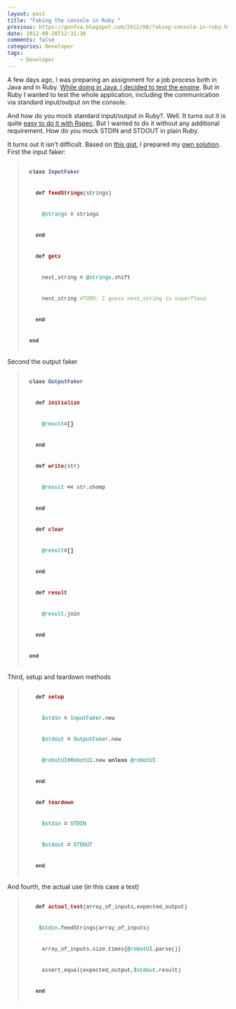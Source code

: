 ```yaml
---
layout: post
title: "Faking the console in Ruby "
previous: https://gonfva.blogspot.com/2012/08/faking-console-in-ruby.html
date: 2012-08-20T12:31:38
comments: false
categories: Developer
tags:
    - Developer
---
```


A few days ago, I was preparing an assignment for a job process both in Java and in Ruby. [While doing in Java, I decided to test the engine](https://gonfva.blogspot.com/2012/08/little-robot-ii-java-version.html). But in Ruby I wanted to test the whole application, including the communication via standard input/output on the console.


And how do you mock standard input/output in Ruby?. Well. It turns out it is quite [easy to do it with Rspec](http://stackoverflow.com/questions/6335282/testing-with-stdin-and-stdout-in-rspec). But I wanted to do it without any additional requirement. How do you mock STDIN and STDOUT in plain Ruby.


It turns out it isn't difficult. Based on [this gist](https://gist.github.com/194554), I prepared my [own solution](https://github.com/gonfva/assignments/blob/master/gfv_robot_ruby/tc_robot_console.rb). First the input faker:
<blockquote class="tr_bq"><pre style="border: 0px; font-family: Consolas, 'Liberation Mono', Courier, monospace; font-size: 12px; line-height: 16px; padding: 0px;"><div class="line" id="LC6" style="border: 0px; color: #333333; margin: 0px; padding: 0px 0px 0px 10px;">
<span class="k" style="border: 0px; font-weight: bold; margin: 0px; padding: 0px;">class</span> <span class="nc" style="border: 0px; color: #445588; font-weight: bold; margin: 0px; padding: 0px;">InputFaker</span></div>
<div class="line" id="LC7" style="border: 0px; color: #333333; margin: 0px; padding: 0px 0px 0px 10px;">
&nbsp;&nbsp;<span class="k" style="border: 0px; font-weight: bold; margin: 0px; padding: 0px;">def</span> <span class="nf" style="border: 0px; color: #990000; font-weight: bold; margin: 0px; padding: 0px;">feedStrings</span><span class="p" style="border: 0px; margin: 0px; padding: 0px;">(</span><span class="n" style="border: 0px; margin: 0px; padding: 0px;">strings</span><span class="p" style="border: 0px; margin: 0px; padding: 0px;">)</span></div>
<div class="line" id="LC8" style="border: 0px; color: #333333; margin: 0px; padding: 0px 0px 0px 10px;">
&nbsp;&nbsp;&nbsp;&nbsp;<span class="vi" style="border: 0px; color: teal; margin: 0px; padding: 0px;">@strings</span> <span class="o" style="border: 0px; font-weight: bold; margin: 0px; padding: 0px;">=</span> <span class="n" style="border: 0px; margin: 0px; padding: 0px;">strings</span></div>
<div class="line" id="LC9" style="border: 0px; color: #333333; margin: 0px; padding: 0px 0px 0px 10px;">
&nbsp;&nbsp;<span class="k" style="border: 0px; font-weight: bold; margin: 0px; padding: 0px;">end</span></div>
<div class="line" id="LC11" style="border: 0px; color: #333333; margin: 0px; padding: 0px 0px 0px 10px;">
&nbsp;&nbsp;<span class="k" style="border: 0px; font-weight: bold; margin: 0px; padding: 0px;">def</span> <span class="nf" style="border: 0px; color: #990000; font-weight: bold; margin: 0px; padding: 0px;">gets</span></div>
<div class="line" id="LC12" style="border: 0px; color: #333333; margin: 0px; padding: 0px 0px 0px 10px;">
&nbsp;&nbsp;&nbsp;&nbsp;<span class="n" style="border: 0px; margin: 0px; padding: 0px;">next_string</span> <span class="o" style="border: 0px; font-weight: bold; margin: 0px; padding: 0px;">=</span> <span class="vi" style="border: 0px; color: teal; margin: 0px; padding: 0px;">@strings</span><span class="o" style="border: 0px; font-weight: bold; margin: 0px; padding: 0px;">.</span><span class="n" style="border: 0px; margin: 0px; padding: 0px;">shift</span></div>
<div class="line" id="LC13" style="border: 0px; margin: 0px; padding: 0px 0px 0px 10px;">
<span style="color: #333333;">&nbsp;&nbsp;&nbsp;&nbsp;</span><span class="n" style="border: 0px; margin: 0px; padding: 0px;"><span style="color: #333333;">next_string </span><span style="color: #6aa84f;">#TODO: I guess next_string is superflous</span></span></div>
<div class="line" id="LC14" style="border: 0px; color: #333333; margin: 0px; padding: 0px 0px 0px 10px;">
&nbsp;&nbsp;<span class="k" style="border: 0px; font-weight: bold; margin: 0px; padding: 0px;">end</span></div>
<div class="line" id="LC16" style="border: 0px; color: #333333; margin: 0px; padding: 0px 0px 0px 10px;">
<span class="k" style="border: 0px; font-weight: bold; margin: 0px; padding: 0px;">end</span></div>
</pre></blockquote>Second the output faker
<blockquote class="tr_bq"><pre style="border: 0px; color: #333333; font-family: Consolas, 'Liberation Mono', Courier, monospace; font-size: 12px; line-height: 16px; padding: 0px;"><div class="line" id="LC18" style="border: 0px; margin: 0px; padding: 0px 0px 0px 10px;">
<span class="k" style="border: 0px; font-weight: bold; margin: 0px; padding: 0px;">class</span> <span class="nc" style="border: 0px; color: #445588; font-weight: bold; margin: 0px; padding: 0px;">OutputFaker</span></div>
<div class="line" id="LC19" style="border: 0px; margin: 0px; padding: 0px 0px 0px 10px;">
&nbsp;&nbsp;<span class="k" style="border: 0px; font-weight: bold; margin: 0px; padding: 0px;">def</span> <span class="nf" style="border: 0px; color: #990000; font-weight: bold; margin: 0px; padding: 0px;">initialize</span></div>
<div class="line" id="LC20" style="border: 0px; margin: 0px; padding: 0px 0px 0px 10px;">
&nbsp;&nbsp;&nbsp;&nbsp;<span class="vi" style="border: 0px; color: teal; margin: 0px; padding: 0px;">@result</span><span class="o" style="border: 0px; font-weight: bold; margin: 0px; padding: 0px;">=[]</span></div>
<div class="line" id="LC21" style="border: 0px; margin: 0px; padding: 0px 0px 0px 10px;">
&nbsp;&nbsp;<span class="k" style="border: 0px; font-weight: bold; margin: 0px; padding: 0px;">end</span></div>
<div class="line" id="LC22" style="border: 0px; margin: 0px; padding: 0px 0px 0px 10px;">
&nbsp;&nbsp;<span class="k" style="border: 0px; font-weight: bold; margin: 0px; padding: 0px;">def</span> <span class="nf" style="border: 0px; color: #990000; font-weight: bold; margin: 0px; padding: 0px;">write</span><span class="p" style="border: 0px; margin: 0px; padding: 0px;">(</span><span class="n" style="border: 0px; margin: 0px; padding: 0px;">str</span><span class="p" style="border: 0px; margin: 0px; padding: 0px;">)</span></div>
<div class="line" id="LC23" style="border: 0px; margin: 0px; padding: 0px 0px 0px 10px;">
&nbsp;&nbsp;&nbsp;&nbsp;<span class="vi" style="border: 0px; color: teal; margin: 0px; padding: 0px;">@result</span> <span class="o" style="border: 0px; font-weight: bold; margin: 0px; padding: 0px;">&lt;&lt;</span> <span class="n" style="border: 0px; margin: 0px; padding: 0px;">str</span><span class="o" style="border: 0px; font-weight: bold; margin: 0px; padding: 0px;">.</span><span class="n" style="border: 0px; margin: 0px; padding: 0px;">chomp</span></div>
<div class="line" id="LC24" style="border: 0px; margin: 0px; padding: 0px 0px 0px 10px;">
&nbsp;&nbsp;<span class="k" style="border: 0px; font-weight: bold; margin: 0px; padding: 0px;">end</span></div>
<div class="line" id="LC25" style="border: 0px; margin: 0px; padding: 0px 0px 0px 10px;">
&nbsp;&nbsp;<span class="k" style="border: 0px; font-weight: bold; margin: 0px; padding: 0px;">def</span> <span class="nf" style="border: 0px; color: #990000; font-weight: bold; margin: 0px; padding: 0px;">clear</span></div>
<div class="line" id="LC26" style="border: 0px; margin: 0px; padding: 0px 0px 0px 10px;">
&nbsp;&nbsp;&nbsp;&nbsp;<span class="vi" style="border: 0px; color: teal; margin: 0px; padding: 0px;">@result</span><span class="o" style="border: 0px; font-weight: bold; margin: 0px; padding: 0px;">=[]</span></div>
<div class="line" id="LC27" style="border: 0px; margin: 0px; padding: 0px 0px 0px 10px;">
&nbsp;&nbsp;<span class="k" style="border: 0px; font-weight: bold; margin: 0px; padding: 0px;">end</span></div>
<div class="line" id="LC28" style="border: 0px; margin: 0px; padding: 0px 0px 0px 10px;">
&nbsp;&nbsp;<span class="k" style="border: 0px; font-weight: bold; margin: 0px; padding: 0px;">def</span> <span class="nf" style="border: 0px; color: #990000; font-weight: bold; margin: 0px; padding: 0px;">result</span></div>
<div class="line" id="LC29" style="border: 0px; margin: 0px; padding: 0px 0px 0px 10px;">
&nbsp;&nbsp;&nbsp;&nbsp;<span class="vi" style="border: 0px; color: teal; margin: 0px; padding: 0px;">@result</span><span class="o" style="border: 0px; font-weight: bold; margin: 0px; padding: 0px;">.</span><span class="n" style="border: 0px; margin: 0px; padding: 0px;">join</span> </div>
<div class="line" id="LC30" style="border: 0px; margin: 0px; padding: 0px 0px 0px 10px;">
&nbsp;&nbsp;<span class="k" style="border: 0px; font-weight: bold; margin: 0px; padding: 0px;">end</span></div>
<div class="line" id="LC31" style="border: 0px; margin: 0px; padding: 0px 0px 0px 10px;">
<span class="k" style="border: 0px; font-weight: bold; margin: 0px; padding: 0px;">end</span></div>
</pre></blockquote>Third, setup and teardown methods
<blockquote class="tr_bq"><pre style="border: 0px; color: #333333; font-family: Consolas, 'Liberation Mono', Courier, monospace; font-size: 12px; line-height: 16px; padding: 0px;"><div class="line" id="LC34" style="border: 0px; margin: 0px; padding: 0px 0px 0px 10px;">
&nbsp;&nbsp;<span class="k" style="border: 0px; font-weight: bold; margin: 0px; padding: 0px;">def</span> <span class="nf" style="border: 0px; color: #990000; font-weight: bold; margin: 0px; padding: 0px;">setup</span></div>
<div class="line" id="LC35" style="border: 0px; margin: 0px; padding: 0px 0px 0px 10px;">
&nbsp;&nbsp;&nbsp;&nbsp;<span class="vg" style="border: 0px; color: teal; margin: 0px; padding: 0px;">$stdin</span> <span class="o" style="border: 0px; font-weight: bold; margin: 0px; padding: 0px;">=</span> <span class="no" style="border: 0px; color: teal; margin: 0px; padding: 0px;">InputFaker</span><span class="o" style="border: 0px; font-weight: bold; margin: 0px; padding: 0px;">.</span><span class="n" style="border: 0px; margin: 0px; padding: 0px;">new</span></div>
<div class="line" id="LC36" style="border: 0px; margin: 0px; padding: 0px 0px 0px 10px;">
&nbsp;&nbsp;&nbsp;&nbsp;<span class="vg" style="border: 0px; color: teal; margin: 0px; padding: 0px;">$stdout</span> <span class="o" style="border: 0px; font-weight: bold; margin: 0px; padding: 0px;">=</span> <span class="no" style="border: 0px; color: teal; margin: 0px; padding: 0px;">OutputFaker</span><span class="o" style="border: 0px; font-weight: bold; margin: 0px; padding: 0px;">.</span><span class="n" style="border: 0px; margin: 0px; padding: 0px;">new</span></div>
<div class="line" id="LC37" style="border: 0px; margin: 0px; padding: 0px 0px 0px 10px;">
&nbsp;&nbsp;&nbsp;&nbsp;<span class="vi" style="border: 0px; color: teal; margin: 0px; padding: 0px;">@robotUI</span><span class="o" style="border: 0px; font-weight: bold; margin: 0px; padding: 0px;">=</span><span class="no" style="border: 0px; color: teal; margin: 0px; padding: 0px;">RobotUI</span><span class="o" style="border: 0px; font-weight: bold; margin: 0px; padding: 0px;">.</span><span class="n" style="border: 0px; margin: 0px; padding: 0px;">new</span> <span class="k" style="border: 0px; font-weight: bold; margin: 0px; padding: 0px;">unless</span> <span class="vi" style="border: 0px; color: teal; margin: 0px; padding: 0px;">@robotUI</span></div>
<div class="line" id="LC38" style="border: 0px; margin: 0px; padding: 0px 0px 0px 10px;">
&nbsp;&nbsp;<span class="k" style="border: 0px; font-weight: bold; margin: 0px; padding: 0px;">end</span></div>
<div class="line" id="LC39" style="border: 0px; margin: 0px; padding: 0px 0px 0px 10px;">
&nbsp;&nbsp;<span class="k" style="border: 0px; font-weight: bold; margin: 0px; padding: 0px;">def</span> <span class="nf" style="border: 0px; color: #990000; font-weight: bold; margin: 0px; padding: 0px;">teardown</span></div>
<div class="line" id="LC40" style="border: 0px; margin: 0px; padding: 0px 0px 0px 10px;">
&nbsp;&nbsp;&nbsp;&nbsp;<span class="vg" style="border: 0px; color: teal; margin: 0px; padding: 0px;">$stdin</span> <span class="o" style="border: 0px; font-weight: bold; margin: 0px; padding: 0px;">=</span> <span class="no" style="border: 0px; color: teal; margin: 0px; padding: 0px;">STDIN</span></div>
<div class="line" id="LC41" style="border: 0px; margin: 0px; padding: 0px 0px 0px 10px;">
&nbsp;&nbsp;&nbsp;&nbsp;<span class="vg" style="border: 0px; color: teal; margin: 0px; padding: 0px;">$stdout</span> <span class="o" style="border: 0px; font-weight: bold; margin: 0px; padding: 0px;">=</span> <span class="no" style="border: 0px; color: teal; margin: 0px; padding: 0px;">STDOUT</span> </div>
<div class="line" id="LC42" style="border: 0px; margin: 0px; padding: 0px 0px 0px 10px;">
&nbsp;&nbsp;<span class="k" style="border: 0px; font-weight: bold; margin: 0px; padding: 0px;">end</span></div>
</pre></blockquote>And fourth, the actual use (in this case a test)



<blockquote class="tr_bq"><pre style="border: 0px; color: #333333; font-family: Consolas, 'Liberation Mono', Courier, monospace; font-size: 12px; line-height: 16px; padding: 0px;"><div class="line" id="LC43" style="border: 0px; margin: 0px; padding: 0px 0px 0px 10px;">
&nbsp;&nbsp;<span class="k" style="border: 0px; font-weight: bold; margin: 0px; padding: 0px;">def</span> <span class="nf" style="border: 0px; color: #990000; font-weight: bold; margin: 0px; padding: 0px;">actual_test</span><span class="p" style="border: 0px; margin: 0px; padding: 0px;">(</span><span class="n" style="border: 0px; margin: 0px; padding: 0px;">array_of_inputs</span><span class="p" style="border: 0px; margin: 0px; padding: 0px;">,</span><span class="n" style="border: 0px; margin: 0px; padding: 0px;">expected_output</span><span class="p" style="border: 0px; margin: 0px; padding: 0px;">)</span></div>
<div class="line" id="LC45" style="border: 0px; margin: 0px; padding: 0px 0px 0px 10px;">
&nbsp;&nbsp;&nbsp;<span class="vg" style="border: 0px; color: teal; margin: 0px; padding: 0px;">$stdin</span><span class="o" style="border: 0px; font-weight: bold; margin: 0px; padding: 0px;">.</span><span class="n" style="border: 0px; margin: 0px; padding: 0px;">feedStrings</span><span class="p" style="border: 0px; margin: 0px; padding: 0px;">(</span><span class="n" style="border: 0px; margin: 0px; padding: 0px;">array_of_inputs</span><span class="p" style="border: 0px; margin: 0px; padding: 0px;">)</span></div>
<div class="line" id="LC46" style="border: 0px; margin: 0px; padding: 0px 0px 0px 10px;">
&nbsp;&nbsp;&nbsp;&nbsp;<span class="n" style="border: 0px; margin: 0px; padding: 0px;">array_of_inputs</span><span class="o" style="border: 0px; font-weight: bold; margin: 0px; padding: 0px;">.</span><span class="n" style="border: 0px; margin: 0px; padding: 0px;">size</span><span class="o" style="border: 0px; font-weight: bold; margin: 0px; padding: 0px;">.</span><span class="n" style="border: 0px; margin: 0px; padding: 0px;">times</span><span class="p" style="border: 0px; margin: 0px; padding: 0px;">{</span><span class="vi" style="border: 0px; color: teal; margin: 0px; padding: 0px;">@robotUI</span><span class="o" style="border: 0px; font-weight: bold; margin: 0px; padding: 0px;">.</span><span class="n" style="border: 0px; margin: 0px; padding: 0px;">parse</span><span class="p" style="border: 0px; margin: 0px; padding: 0px;">()}</span></div>
<div class="line" id="LC47" style="border: 0px; margin: 0px; padding: 0px 0px 0px 10px;">
&nbsp;&nbsp;&nbsp;&nbsp;<span class="n" style="border: 0px; margin: 0px; padding: 0px;">assert_equal</span><span class="p" style="border: 0px; margin: 0px; padding: 0px;">(</span><span class="n" style="border: 0px; margin: 0px; padding: 0px;">expected_output</span><span class="p" style="border: 0px; margin: 0px; padding: 0px;">,</span><span class="vg" style="border: 0px; color: teal; margin: 0px; padding: 0px;">$stdout</span><span class="o" style="border: 0px; font-weight: bold; margin: 0px; padding: 0px;">.</span><span class="n" style="border: 0px; margin: 0px; padding: 0px;">result</span><span class="p" style="border: 0px; margin: 0px; padding: 0px;">)</span></div>
<div class="line" id="LC48" style="border: 0px; margin: 0px; padding: 0px 0px 0px 10px;">
&nbsp;&nbsp;<span class="k" style="border: 0px; font-weight: bold; margin: 0px; padding: 0px;">end</span></div>
</pre></blockquote>
